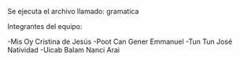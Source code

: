 Se ejecuta el archivo llamado: gramatica

Integrantes del equipo:

-Mis Oy Cristina de Jesús
-Poot Can Gener Emmanuel
-Tun Tun José Natividad
-Uicab Balam Nanci Arai
